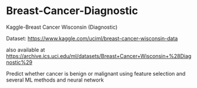 # Breast-Cancer-Diagnostic
Kaggle-Breast Cancer Wisconsin (Diagnostic) 

Dataset: https://www.kaggle.com/uciml/breast-cancer-wisconsin-data

also available at https://archive.ics.uci.edu/ml/datasets/Breast+Cancer+Wisconsin+%28Diagnostic%29


Predict whether cancer is benign or malignant using feature selection and several ML methods and neural network
